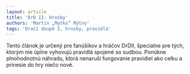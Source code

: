 ```yaml
---
layout: article
title: 'DrD II: Hrozby'
authors: 'Martin „Mytko” Mýtny'
tags: 'Dračí doupě 2, hrozby, pravidlá'
---
```


Tento článok je určený pre fanúšikov a
hráčov DrDII, špecialne pre tých, ktorým
nie úplne vyhovujú pravidlá spojené so
sudbou. Ponúkne plnohodnotnú náhradu,
ktorá nenaruší fungovanie pravidiel
ako celku a prinesie do hry niečo nové.
